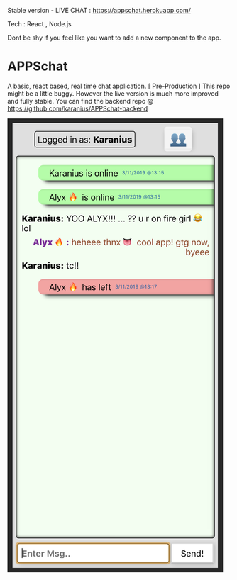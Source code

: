 Stable version - LIVE CHAT :  https://appschat.herokuapp.com/ 

Tech : React , Node.js

Dont be shy if you feel like you want to add a new component to the app. 

# APPSchat
A basic, react based, real time chat application. [ Pre-Production ]
This repo might be a little buggy. However the live version is much more improved and fully stable.
You can find the backend repo @ https://github.com/karanius/APPSchat-backend

![](screenShot.png)
